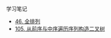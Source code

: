 学习笔记

- [46. 全排列](https://leetcode-cn.com/problems/permutations/)
- [105. 从前序与中序遍历序列构造二叉树](https://leetcode-cn.com/problems/construct-binary-tree-from-preorder-and-inorder-traversal/)